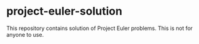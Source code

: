 # project-euler-solution
This repository contains solution of Project Euler problems. This is not for anyone to use.